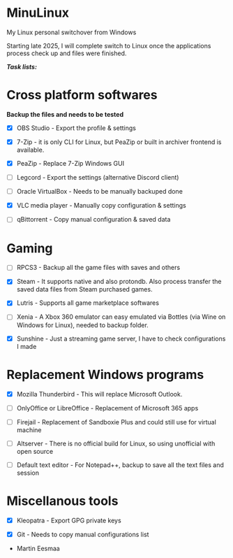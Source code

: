 # MinuLinux

My Linux personal switchover from Windows

Starting late 2025, I will complete switch to Linux once the applications process check up and files were finished.

***Task lists:***

# Cross platform softwares

**Backup the files and needs to be tested**

- [X] OBS Studio - Export the profile & settings

- [X] 7-Zip - it is only CLI for Linux, but PeaZip or built in archiver frontend is available.

- [X] PeaZip - Replace 7-Zip Windows GUI

- [ ] Legcord - Export the settings (alternative Discord client)

- [ ] Oracle VirtualBox - Needs to be manually backuped done

- [X] VLC media player - Manually copy configuration & settings

- [ ] qBittorrent - Copy manual configuration & saved data

# Gaming

- [ ] RPCS3 - Backup all the game files with saves and others

- [X] Steam - It supports native and also protondb. Also process transfer the saved data files from Steam purchased games.

- [X] Lutris - Supports all game marketplace softwares

- [ ] Xenia - A Xbox 360 emulator can easy emulated via Bottles (via Wine on Windows for Linux), needed to backup folder.

- [X] Sunshine - Just a streaming game server, I have to check configurations I made

# Replacement Windows programs

- [X] Mozilla Thunderbird - This will replace Microsoft Outlook.

- [ ] OnlyOffice or LibreOffice - Replacement of Microsoft 365 apps

- [ ] Firejail - Replacement of Sandboxie Plus and could still use for virtual machine

- [ ] Altserver - There is no official build for Linux, so using unofficial with open source

- [ ] Default text editor - For Notepad++, backup to save all the text files and session

# Miscellanous tools

- [X] Kleopatra - Export GPG private keys

- [X] Git - Needs to copy manual configurations list

- Martin Eesmaa
